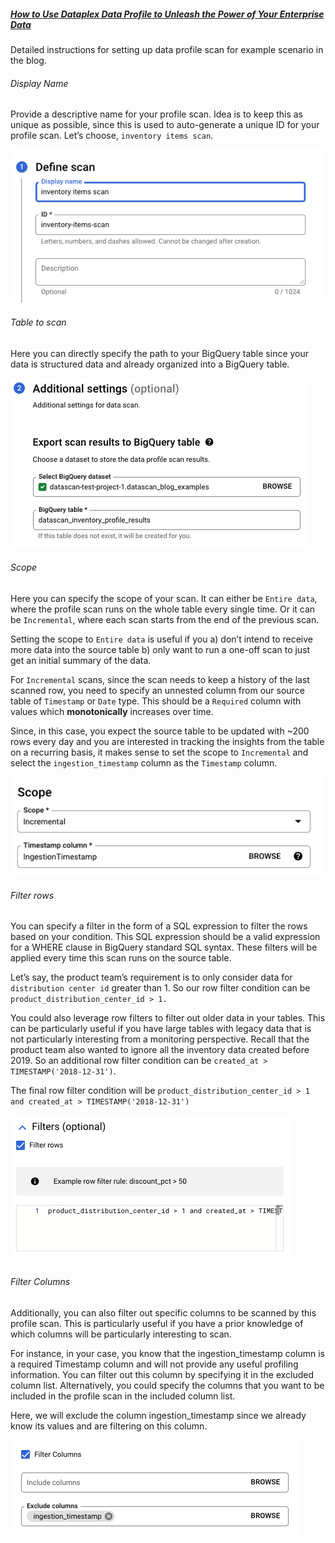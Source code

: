 ##### [How to Use Dataplex Data Profile to Unleash the Power of Your Enterprise Data](link)

Detailed instructions for setting up data profile scan for example scenario in the blog.

###### _Display Name_
Provide a descriptive name for your profile scan. Idea is to keep this as unique as possible, since this is used to auto-generate a unique ID for your profile scan. Let’s choose, `inventory items scan`. 

![Define Scan](./images/profile_scan_display_name.png "Define Scan")

###### _Table to scan_
Here you can directly specify the path to your BigQuery table since your data is structured data and already organized into a BigQuery table.

![Table to scan](./images/profile_scan_data_source.png "Table to scan")

###### _Scope_
Here you can specify the scope of your scan. It can either be  `Entire data`, where the profile scan runs on the whole table every single time. Or it can be `Incremental`, where each scan starts from the end of the previous scan. 

Setting the scope to `Entire data` is useful if you a) don’t intend to receive more data into the source table b) only want to run a one-off scan to just get an initial summary of the data. 

For `Incremental` scans, since the scan needs to keep a history of the last scanned row, you need to specify an unnested column from our source table of `Timestamp` or `Date` type. This should be a `Required` column with values which **monotonically** increases over time. 

Since, in this case, you expect the source table to be updated with ~200  rows every day and you are interested in tracking the insights from the table on a recurring basis, it makes sense to set the scope to `Incremental` and select the `ingestion_timestamp` column as the `Timestamp` column. 

![Scope](./images/profile_scan_scope.png "Scope")

###### _Filter rows_
You can specify a filter in the form of a SQL expression to filter the rows based on your condition. This SQL expression should be a valid expression for a WHERE clause in BigQuery standard SQL syntax. These filters will be applied every time this scan runs on the source table. 

Let’s say, the product team’s requirement is to only consider data for `distribution center id` greater than 1. So our row filter condition can be `product_distribution_center_id > 1.` 

You could also leverage row filters to filter out older data in your tables. This can be particularly useful if you have large tables with legacy data that is not particularly interesting from a monitoring perspective. Recall that the product team also wanted to ignore all the inventory data created before 2019. So an additional row filter condition can be `created_at > TIMESTAMP('2018-12-31')`.

The final row filter condition will be  `product_distribution_center_id > 1 and created_at > TIMESTAMP('2018-12-31')`

![Filter rows](./images/profile_scan_row_filter.png "Filter rows")

###### _Filter Columns_
Additionally, you can also filter out specific columns to be scanned by this profile scan. This is particularly useful if you have a prior knowledge of which columns will be particularly interesting to scan. 

For instance, in your case, you know that the ingestion_timestamp column is a required Timestamp column and will not provide any useful profiling information. You can filter out this column by specifying it in the excluded column list. Alternatively, you could specify the columns that you want to be included in the  profile scan in the included column list. 

Here, we will exclude the column ingestion_timestamp since we already know its values and are filtering on this column. 

![Filter columns](./images/profile_scan_column_filter.png "Filter columns")
